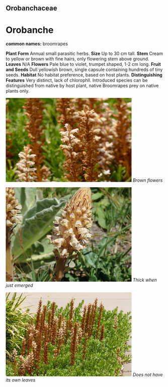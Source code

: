 ## Orobanchaceae
# Orobanche
**common names:** broomrapes

**Plant Form** Annual small parasitic herbs. **Size** Up to 30 cm tall. **Stem** Cream to yellow or brown with fine hairs, only flowering stem above ground. **Leaves** N/A **Flowers** Pale blue to violet, trumpet shaped, 1-2 cm long. **Fruit and Seeds** Dull yellowish brown, single capsule containing hundreds of tiny seeds. **Habitat** No habitat preference, based on host plants. **Distinguishing Features** Very distinct, lack of chlorophll. Introduced species can be distinguished from native by host plant, native Broomrapes prey on native plants only.


![Brown flowers](8292_P6870802.jpg)
   *Brown flowers* 

![Thick when just emerged](1316_PA273651.jpg)
   *Thick when just emerged* 

![Does not have its own leaves](8286_P6870796.jpg)
   *Does not have its own leaves* 


